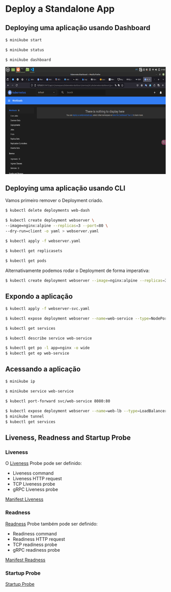 # Deploy a Standalone App

## Deploying uma aplicação usando Dashboard

```bash
$ minikube start
```

```bash
$ minikube status
```

```bash
$ minikube dashboard
```

<div align="center">
    <img src="./media/step-1.png" alt="" width="700" height="336">
</div>

## Deploying uma aplicação usando CLI

Vamos primeiro remover o Deployment criado.

```bash
$ kubectl delete deployments web-dash
```

```bash
$ kubectl create deployment webserver \
--image=nginx:alpine --replicas=3 --port=80 \
--dry-run=client -o yaml > webserver.yaml
```

```bash
$ kubectl apply -f webserver.yaml
```

```bash
$ kubectl get replicasets
```

```bash
$ kubectl get pods
```

Alternativamente podemos rodar o Deployment de forma imperativa:

```bash
$ kubectl create deployment webserver --image=nginx:alpine --replicas=3 --port=80
```

## Expondo a aplicação

```bash
$ kubectl apply -f webserver-svc.yaml
```

```bash
$ kubectl expose deployment webserver --name=web-service --type=NodePort
```

```bash
$ kubectl get services
```

```
$ kubectl describe service web-service
```

```bash
$ kubectl get po -l app=nginx -o wide
$ kubectl get ep web-service
```

## Acessando a aplicação

```bash
$ minikube ip
```

```bash
$ minikube service web-service
```

```bash
$ kubectl port-forward svc/web-service 8080:80
```

```bash
$ kubectl expose deployment webserver --name=web-lb --type=LoadBalancer --port=8080
$ minikube tunnel
$ kubectl get services
```

## Liveness, Readness and Startup Probe

### Liveness

O [Liveness](https://kubernetes.io/docs/tasks/configure-pod-container/configure-liveness-readiness-startup-probes/#define-a-liveness-command) Probe pode ser definido:

- Liveness command
- Liveness HTTP request
- TCP Liveness probe
- gRPC Liveness probe

[Manifest Liveness](./liveness-pod.yaml)

### Readness

[Readness](https://kubernetes.io/docs/tasks/configure-pod-container/configure-liveness-readiness-startup-probes/#define-readiness-probes) Probe também pode ser definido:

- Readiness command
- Readiness HTTP request
- TCP readiness probe
- gRPC readiness probe

[Manifest Readness](readness-pod.yaml)

### Startup Probe

[Startup Probe](https://kubernetes.io/docs/tasks/configure-pod-container/configure-liveness-readiness-startup-probes/#define-startup-probes)